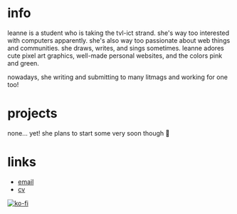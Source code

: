 # info
leanne is a student who is taking the tvl-ict strand. she's way too interested with computers apparently. she's also way too passionate about web things and communities. she draws, writes, and sings sometimes. leanne adores cute pixel art graphics, well-made personal websites, and the colors pink and green.

nowadays, she writing and submitting to many litmags and working for one too!

# projects
none... yet! she plans to start some very soon though 👀

# links
- [email](mailto:leanne@tilde.team)
- [cv](https://read.cv/leanne)

[![ko-fi](https://ko-fi.com/img/githubbutton_sm.svg)](https://ko-fi.com/T6T2G666O)
